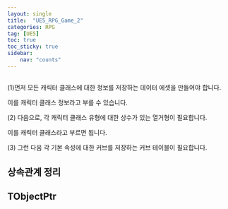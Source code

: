 ```yaml
---
layout: single
title:  "UE5_RPG_Game_2"
categories: RPG
tag: [UE5]
toc: true
toc_sticky: true
sidebar:
    nav: "counts"
---
```


## 

(1)먼저 모든 캐릭터 클래스에 대한 정보를 저장하는 데이터 에셋을 만들어야 합니다.

이를 캐릭터 클래스 정보라고 부를 수 있습니다.

(2) 다음으로, 각 캐릭터 클래스 유형에 대한 상수가 있는 열거형이 필요합니다.

이를 캐릭터 클래스라고 부르면 됩니다.

(3) 그런 다음 각 기본 속성에 대한 커브를 저장하는 커브 테이블이 필요합니다.


## 상속관계 정리

## TObjectPtr
